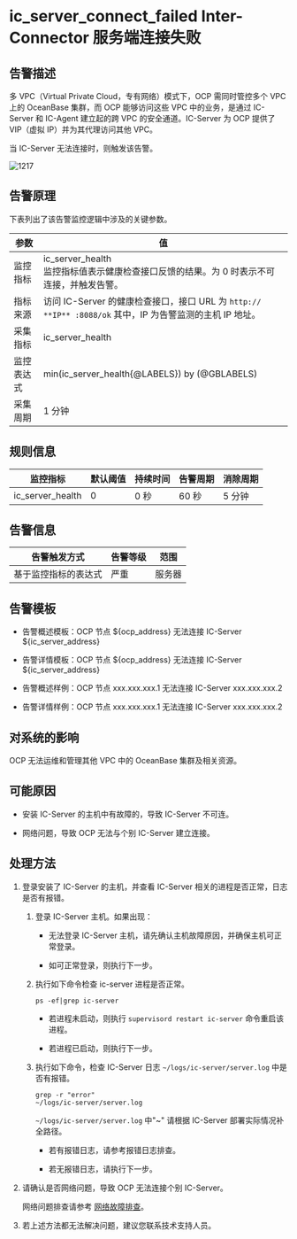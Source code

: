 ic_server_connect_failed Inter-Connector 服务端连接失败
=====================================================================

**告警描述**
-----------------------------

多 VPC（Virtual Private Cloud，专有网络）模式下，OCP 需同时管控多个 VPC 上的 OceanBase 集群，而 OCP 能够访问这些 VPC 中的业务，是通过 IC-Server 和 IC-Agent 建立起的跨 VPC 的安全通道。IC-Server 为 OCP 提供了 VIP（虚拟 IP）并为其代理访问其他 VPC。

当 IC-Server 无法连接时，则触发该告警。

![1217](https://help-static-aliyun-doc.aliyuncs.com/assets/img/zh-CN/3999600461/p371132.png)

告警原理
-------------------------

下表列出了该告警监控逻辑中涉及的关键参数。

|  参数   |                                       值                                        |
|-------|--------------------------------------------------------------------------------|
| 监控指标  | ic_server_health </br> 监控指标值表示健康检查接口反馈的结果。为 0 时表示不可连接，并触发告警。 |
| 指标来源  | 访问 IC-Server 的健康检查接口，接口 URL 为 `http:// **IP** :8088/ok` 其中，IP 为告警监测的主机 IP 地址。    |
| 采集指标  | ic_server_health                                                               |
| 监控表达式 | min(ic_server_health{@LABELS}) by (@GBLABELS)                                  |
| 采集周期  | 1 分钟                                                                           |

**规则信息**
-----------------------------

|       监控指标       | 默认阈值 | 持续时间 | 告警周期 | 消除周期 |
|------------------|------|------|------|------|
| ic_server_health | 0    | 0 秒  | 60 秒 | 5 分钟 |

**告警信息**
-----------------------------

|   告警触发方式   | 告警等级 | 范围  |
|------------|------|-----|
| 基于监控指标的表达式 | 严重   | 服务器 |

**告警模板**
-----------------------------

* 告警概述模板：OCP 节点 \${ocp_address} 无法连接 IC-Server \${ic_server_address}

* 告警详情模板：OCP 节点 \${ocp_address} 无法连接 IC-Server \${ic_server_address}

* 告警概述样例：OCP 节点 xxx.xxx.xxx.1 无法连接 IC-Server xxx.xxx.xxx.2

* 告警详情样例：OCP 节点 xxx.xxx.xxx.1 无法连接 IC-Server xxx.xxx.xxx.2

**对系统的影响**
-------------------------------

OCP 无法运维和管理其他 VPC 中的 OceanBase 集群及相关资源。

**可能原因**
-----------------------------

* 安装 IC-Server 的主机中有故障的，导致 IC-Server 不可连。

* 网络问题，导致 OCP 无法与个别 IC-Server 建立连接。

**处理方法**
-----------------------------

1. 登录安装了 IC-Server 的主机，并查看 IC-Server 相关的进程是否正常，日志是否有报错。

   1. 登录 IC-Server 主机。如果出现：

      * 无法登录 IC-Server 主机，请先确认主机故障原因，并确保主机可正常登录。

      * 如可正常登录，则执行下一步。

   2. 执行如下命令检查 ic-server 进程是否正常。

      ```shell
      ps -ef|grep ic-server
      ```

      * 若进程未启动，则执行 `supervisord restart ic-server` 命令重启该进程。

      * 若进程已启动，则执行下一步。

   3. 执行如下命令，检查 IC-Server 日志 `~/logs/ic-server/server.log` 中是否有报错。

      ```shell
      grep -r "error"  
      ~/logs/ic-server/server.log
      ```

      `~/logs/ic-server/server.log` 中"\~" 请根据 IC-Server 部署实际情况补全路径。
      * 若有报错日志，请参考报错日志排查。

      * 若无报错日志，请执行下一步。

2. 请确认是否网络问题，导致 OCP 无法连接个别 IC-Server。

   网络问题排查请参考 [网络故障排查](../5.appendix/6.network-troubleshooting.md)。

3. 若上述方法都无法解决问题，建议您联系技术支持人员。
